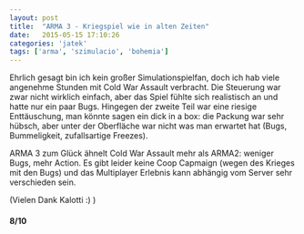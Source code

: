 ```yaml
---
layout: post
title:  "ARMA 3 - Kriegspiel wie in alten Zeiten"
date:   2015-05-15 17:10:26
categories: 'jatek'
tags: ['arma', 'szimulacio', 'bohemia']
---
```


<p>Ehrlich gesagt bin ich kein großer Simulationspielfan, doch ich hab viele angenehme Stunden mit Cold War Assault verbracht. Die Steuerung war zwar nicht wirklich einfach, aber das Spiel fühlte sich realistisch an und hatte nur ein paar Bugs. Hingegen der zweite Teil war eine riesige Enttäuschung, man könnte sagen ein dick in a box: die Packung war sehr hübsch, aber unter der Oberfläche war nicht was man erwartet hat (Bugs, Bummeligkeit, zufallsartige Freezes).</p>
<p>ARMA 3 zum Glück ähnelt Cold War Assault mehr als ARMA2: weniger Bugs, mehr Action. Es gibt leider keine Coop Capmaign (wegen des Krieges mit den Bugs) und das Multiplayer Erlebnis kann abhängig vom Server sehr verschieden sein.</p>
<p>(Vielen Dank Kalotti :) )</p>
<h4>8/10</h4>